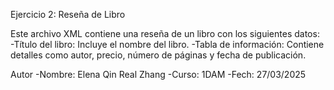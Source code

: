 Ejercicio 2: Reseña de Libro

Este archivo XML contiene una reseña de un libro con los siguientes datos:
-Título del libro: Incluye el nombre del libro.
-Tabla de información: Contiene detalles como autor, precio, número de páginas y fecha de publicación.

Autor
-Nombre: Elena Qin Real Zhang
-Curso: 1DAM
-Fech: 27/03/2025